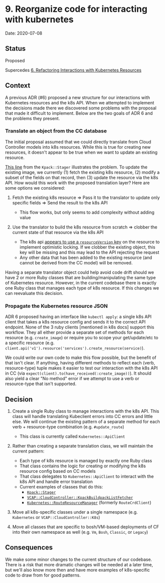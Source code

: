 # 9. Reorganize code for interacting with kubernetes

Date: 2020-07-08

## Status

Proposed

Supercedes [6. Refactoring Interactions with Kubernetes Resources](0006-refactoring-interactions-with-kubernetes-resources.md)

## Context

A previous ADR (#6) proposed a new structure for our interactions with
Kubernetes resources and the k8s API. When we attempted to implement the
decisions made there we discovered some problems with the proposal that made it
difficult to implement. Below are the two goals of ADR 6 and the problems they
present.

### Translate an object from the CC database
The initial proposal assumed that we could directly translate from Cloud
Controller models into k8s resources. While this is true for creating new
resources, it doesn't appear to be true when we want to update an existing
resource.

[This line](https://github.com/cloudfoundry/cloud_controller_ng/blob/31a6e5c13b953cf47d443f2a7ce31aa43df4ccfa/lib/cloud_controller/kpack/stager.rb#L18)
from the `Kpack::Stager` illustrates the problem. To update the existing image,
we currently (1) fetch the existing k8s resource, (2) modify a subset of the
fields on that record, then (3) update the resource via the k8s API. How would
this work with the proposed translation layer? Here are some options we
considered: 

1. Fetch the existing k8s resource => Pass it to the translator to update only
   specific fields => Send the result to the k8s API
   - This flow works, but only seems to add complexity without adding value

2. Use the translator to build the k8s resource from scratch => clobber the
   current state of that resource via the k8s API
   - The k8s api
     [appears to use a `resourceVersion` key](https://kubernetes.io/docs/reference/using-api/api-concepts/)
     on the resource to implement optimistic locking. If we clobber the existing
     object, this key will be missing and this may lead to the API rejecting the
     request
   - Any other data that has been added to the existing resource (and cannot be
     derived from the CC model) will be removed.

Having a separate translator object could help avoid code drift should we have 2
or more Ruby classes that are building/manipulating the same type of Kubernetes
resource. However, in the current codebase there is exactly one Ruby class that
manages each type of k8s resource. If this changes we can reevaluate this
decision.

### Propagate the Kubernetes resource JSON
ADR 6 proposed having an interface like `kubectl apply`: a single k8s API client
that takes a k8s resource config and sends it to the correct API endpoint. None
of the 3 ruby clients [mentioned in k8s docs] support this workflow. They all
either provide a separate set of methods for each resource (e.g. `create_image`)
or require you to scope your get/update/etc to a specific resource (e.g.
`client.api('v1').resource('services').create_resource(service)`).

We could write our own code to make this flow possible, but the benefit of that
isn't clear. If anything, having different methods to reflect each
(verb, resource-type) tuple makes it easier to test our interaction with the k8s
API in CC (via `expect(client).to(have_received(:create_image))`). It should
also yield a clear "No method" error if we attempt to use a verb or
resource-type that isn't supported.


## Decision

1. Create a single Ruby class to manage interactions with the k8s API. This
   class will handle translating Kubeclient errors into CC errors and little
   else. We will continue the existing pattern of a separate method for each
   verb + resource-type combination (e.g. `#update_route`)
   - This class is currently called `Kubernetes::ApiClient`

2. Rather than creating a separate translation class, we will maintain the
   current pattern:
   - Each type of k8s resource is managed by exactly one Ruby class
   - That class contains the logic for creating or modifying the k8s resource
     config based on CC models
   - That class delegates to `Kubernetes::ApiClient` to interact with the k8s
     API and handle error translation
   - Current examples of classes that do this: 
     - [`Kpack::Stager`](https://github.com/cloudfoundry/cloud_controller_ng/blob/master/lib/cloud_controller/kpack/stager.rb)
     - [`VCAP::CloudController::KpackBuildpackListFetcher`](https://github.com/cloudfoundry/cloud_controller_ng/blob/master/app/fetchers/kpack_buildpack_list_fetcher.rb)
     - [`Kubernetes::RouteResourceManager`](https://github.com/cloudfoundry/cloud_controller_ng/blob/master/app/fetchers/kpack_buildpack_list_fetcher.rb) (formerly `RouteCrdClient`)

3. Move all k8s-specific classes under a single namespace (e.g. `Kubernetes` or
   `VCAP::CloudController::K8s`)
4. Move all classes that are specific to bosh/VM-based deployments of CF into
   their own namespace as well (e.g. `Vm`, `Bosh`, `Classic`, or `Legacy`)

## Consequences

We make some minor changes to the current structure of our codebase. There is a
risk that more dramatic changes will be needed at a later time, but we'll also
know more then and have more examples of k8s-specific code to draw from for good
patterns.
